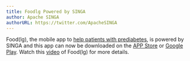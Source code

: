 ```yaml
---
title: Foodlg Powered by SINGA
author: Apache SINGA
authorURL: https://twitter.com/ApacheSINGA
---
```


Food(lg), the mobile app to [help patients with prediabetes](https://ssi.nus.edu.sg/ntfgh/), is powered by SINGA and this app can now be downloaded on the [APP Store](https://apps.apple.com/us/app/food-lg/id1213299378) or [Google Play](https://play.google.com/store/apps/details?id=com.nusidmi.foodlg&hl=en_SG). Watch this [video](https://www.youtube.com/watch?v=MHp-saJiP-0) of Food(lg) for more details.
